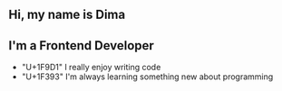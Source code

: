 <!-- ### Hi there 👋 -->

<!--
**Dima1409/Dima1409** is a ✨ _special_ ✨ repository because its `README.md` (this file) appears on your GitHub profile.

Here are some ideas to get you started:

- 🔭 I’m currently working on ...
- 🌱 I’m currently learning ...
- 👯 I’m looking to collaborate on ...
- 🤔 I’m looking for help with ...
- 💬 Ask me about ...
- 📫 How to reach me: ...
- 😄 Pronouns: ...
- ⚡ Fun fact: ...
-->

## Hi, my name is Dima

## I'm a Frontend Developer

- "U+1F9D1" I really enjoy writing code
- "U+1F393" I'm always learning something new about programming